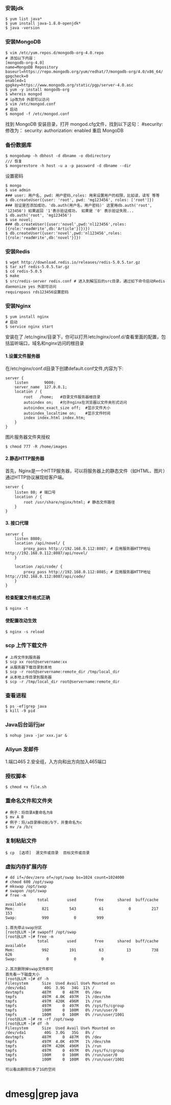 ### 安装jdk
```
$ yum list java*
$ yum install java-1.8.0-openjdk*
$ java -version
```

### 安装MongoDB
```
$ vim /etc/yum.repos.d/mongodb-org-4.0.repo
# 添加以下内容：
[mongodb-org-4.0]  
name=MongoDB Repository  
baseurl=https://repo.mongodb.org/yum/redhat/7/mongodb-org/4.0/x86_64/
gpgcheck=0
enabled=1  
gpgkey=https://www.mongodb.org/static/pgp/server-4.0.asc
$ yum -y install mongodb-org
$ whereis mongod
# ip改为0 外部可以访问
$ vim /etc/mongod.conf
# 启动
$ mongod -f /etc/mongod.conf
```

找到 MongoDB 安装目录，打开 mongod.cfg文件，找到以下这句：
#security:
修改为：
security:
  authorization: enabled
重启 MongoDB

### 备份数据库
```
$ mongodump -h dbhost -d dbname -o dbdirectory
/// 恢复
$ mongorestore -h host -u a -p password -d dbname --dir 
```

设置密码
```
$ mongo
$ use admin
### user: 用户名, pwd: 用户密码,roles: 用来设置用户的权限，比如读，读写 等等
$ db.createUser({user: 'root', pwd: 'mg123456', roles: ['root']})
### 验证是否添加成功，'db.auth(用户名，用户密码)' 这里用db.auth('root', '123456') 如果返回 '1'表示验证成功， 如果是 '0' 表示验证失败...
$ db.auth('root', 'mg123456')
$ use novel;
### db.createUser({user:'novel',pwd:'nl123456',roles: [{role:'readWrite',db:'Article'}]})})
$ db.createUser({user:'novel',pwd:'nl123456',roles: [{role:'readWrite',db:'novel'}]})
```

### 安装Redis
```
$ wget http://download.redis.io/releases/redis-5.0.5.tar.gz
$ tar xzf redis-5.0.5.tar.gz
$ cd redis-5.0.5
$ make
$ src/redis-server redis.conf # 进入到解压后的src目录，通过如下命令启动Redis
daemonize yes 外部可访问
requirepass rds123456设置密码
```

### 安装Nginx
```
$ yum install nginx
# 启动
$ service nginx start 
```
安装在了 /etc/nginx/目录下，你可以打开/etc/nginx/conf.d/查看里面的配置，包括监听端口，域名和nginx访问的根目录
#### 1.设置文件服务器
在/etc/nginx/conf.d目录下创建default.conf文件,内容为下:
```
server {
    listen       9000;
    server_name  127.0.0.1;
    location / {
        root   /home;   #目录文件服务器根目录
        autoindex on;   #允许nginx在浏览器以文件夹形式访问
        autoindex_exact_size off;  #显示文件大小
        autoindex_localtime on;    #显示文件时间
        index index.html index.htm;
    }
}
```

 图片服务器文件夹授权
```
$ chmod 777 -R /home/images
```

#### 2.静态HTTP服务器
首先，Nginx是一个HTTP服务器，可以将服务器上的静态文件（如HTML、图片）通过HTTP协议展现给客户端。
```
server {
    listen 80; # 端口号
    location / {
        root /usr/share/nginx/html; # 静态文件路径
    }
}
```

#### 3. 接口代理

```
server {
    listen 8080;
    location /api/novel/ {
        proxy_pass http://192.168.0.112:8087; # 应用服务器HTTP地址 http://192.168.0.112:8087/api/novel/
    }
    
    location /api/code/ {
        proxy_pass http://192.168.0.112:8085; # 应用服务器HTTP地址 http://192.168.0.112:8087/api/code/
    }
}
```

####  检查配置文件格式正确

```
$ nginx -t
```
#### 使配置改动生效

```
$ nginx -s reload
```

### scp 上传下载文件
```
# 上传文件到服务器
$ scp xx root@servername:xx
# 从服务器下载目录到本地
$ scp -r root@servername:remote_dir /tmp/local_dir
# 从本地上传目录到服务器
$ scp -r /tmp/local_dir root@servername:remote_dir
```

### 查看进程
```
$ ps -ef|grep java
$ kill -9 pid
```

### Java后台运行jar
```
$ nohup java -jar xxx.jar &
```
### Aliyun 发邮件
1.端口465
2.安全组，入方向和出方向加入465端口
### 授权脚本
```
$ chmod +x file.sh
```
### 重命名文件和文件夹
```
# 例子：将目录A重命名为B
$ mv A B
# 例子：将/a目录移动到/b下，并重命名为c
$ mv /a /b/c
```
### 复制粘贴文件
```
$ cp  [选项]  源文件或目录  目标文件或目录
```


### 虚拟内存扩展内存
```
# dd if=/dev/zero of=/opt/swap bs=1024 count=1024000
# chmod 600 /opt/swap
# mkswap /opt/swap
# swapon /opt/swap
# free -m
              total        used        free      shared  buff/cache   available
Mem:            821         543          61           0         217         153
Swap:           999           0         999

1.首先停止swap分区
[root@LLM ~]# swapoff /opt/swap
[root@LLM ~]# free -m
              total        used        free      shared  buff/cache   available
Mem:            992         191          63          13         738         626
Swap:             0           0           0
 
2.其次删除掉swap文件即可
首先看一下磁盘大小
[root@LLM ~]# df -h
Filesystem      Size  Used Avail Use% Mounted on
/dev/vda1        40G  3.9G   34G  11% /
devtmpfs        487M     0  487M   0% /dev
tmpfs           497M  4.0K  497M   1% /dev/shm
tmpfs           497M  420K  496M   1% /run
tmpfs           497M     0  497M   0% /sys/fs/cgroup
tmpfs           100M     0  100M   0% /run/user/0
tmpfs           100M     0  100M   0% /run/user/1001
[root@LLM ~]# rm -rf /opt/swap
[root@LLM ~]# df -h
Filesystem      Size  Used Avail Use% Mounted on
/dev/vda1        40G  3.0G   35G   8% /
devtmpfs        487M     0  487M   0% /dev
tmpfs           497M  4.0K  497M   1% /dev/shm
tmpfs           497M  420K  496M   1% /run
tmpfs           497M     0  497M   0% /sys/fs/cgroup
tmpfs           100M     0  100M   0% /run/user/0
tmpfs           100M     0  100M   0% /run/user/1001
 
可以看出删除后多了1G的空间


```

# dmesg|grep java
